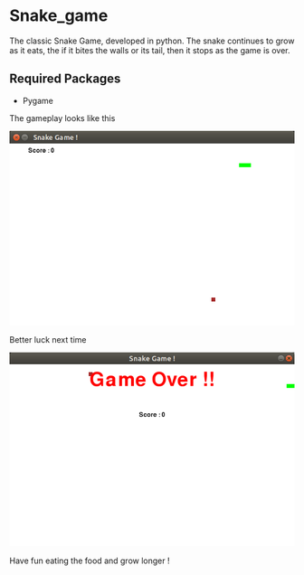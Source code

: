 # Snake_game
The classic Snake Game, developed in python. The snake continues to grow as it eats, the if it bites the walls or its tail, 
then it stops as the game is over.

## Required Packages
* Pygame

 The gameplay looks like this

![Gameplay](Gameplay.png)

Better luck next time 

![Gameplay](Gameover.png)

Have fun eating the food and grow longer !

